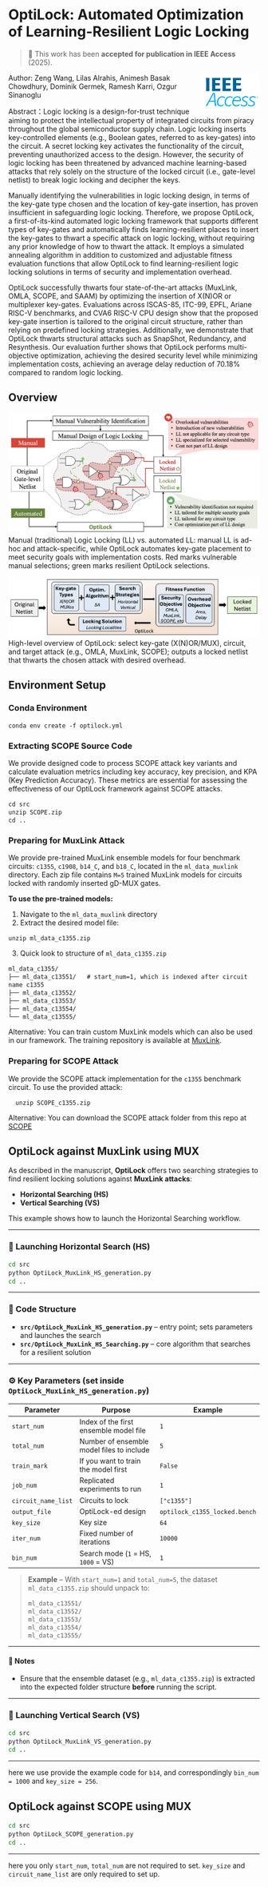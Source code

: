 # OptiLock: Automated Optimization of Learning-Resilient Logic Locking

> 🏅 This work has been **accepted for publication in IEEE Access** (2025).

<p align="left">
  <img src="figs/ieee_access.png" alt="IEEE Access" width="120" align="right"/>
</p>


Author: Zeng Wang, Lilas Alrahis, Animesh Basak Chowdhury, Dominik Germek, Ramesh Karri, Ozgur Sinanoglu

Abstract：Logic locking is a design-for-trust technique aiming to protect the intellectual property of integrated circuits from piracy throughout the global semiconductor supply chain. Logic locking inserts key-controlled elements (e.g., Boolean gates, referred to as key-gates) into the circuit. A secret locking key activates the functionality of the circuit, preventing unauthorized access to the design. However, the security of logic locking has been threatened by advanced machine learning-based attacks that rely solely on the structure of the locked circuit (i.e., gate-level netlist) to break logic locking and decipher the keys.

Manually identifying the vulnerabilities in logic locking design, in terms of the key-gate type chosen and the location of key-gate insertion, has proven insufficient in safeguarding logic locking. Therefore, we propose OptiLock, a first-of-its-kind automated logic locking framework that supports different types of key-gates and automatically finds learning-resilient places to insert the key-gates to thwart a specific attack on logic locking, without requiring any prior knowledge of how to thwart the attack. It employs a simulated annealing algorithm in addition to customized and adjustable fitness evaluation functions that allow OptiLock to find learning-resilient logic locking solutions in terms of security and implementation overhead.

OptiLock successfully thwarts four state-of-the-art attacks (MuxLink, OMLA, SCOPE, and SAAM) by optimizing the insertion of X(N)OR or multiplexer key-gates. Evaluations across ISCAS-85, ITC-99, EPFL, Ariane RISC-V benchmarks, and CVA6 RISC-V CPU design show that the proposed key-gate insertion is tailored to the original circuit structure, rather than relying on predefined locking strategies. Additionally, we demonstrate that OptiLock thwarts structural attacks such as SnapShot, Redundancy, and Resynthesis. Our evaluation further shows that OptiLock performs multi-objective optimization, achieving the desired security level while minimizing implementation costs, achieving an average delay reduction of 70.18% compared to random logic locking.


## Overview
![OptiLock Introduction](figs/Optilock_intro.png)
Manual (traditional) Logic Locking (LL) vs. automated LL: manual LL is ad-hoc and attack-specific, while OptiLock automates key-gate placement to meet security goals with implementation costs. Red marks vulnerable manual selections; green marks resilient OptiLock selections. 

![OptiLock Overview](figs/OptiLock_HL_OV.png)
High-level overview of OptiLock: select key-gate (X(N)OR/MUX), circuit, and target attack (e.g., OMLA, MuxLink, SCOPE); outputs a locked netlist that thwarts the chosen attack with desired overhead.

## Environment Setup
### Conda Environment 
```
conda env create -f optilock.yml
```

### Extracting SCOPE Source Code

We provide designed code to process SCOPE attack key variants and calculate evaluation metrics including key accuracy, key precision, and KPA (Key Prediction Accuracy). These metrics are essential for assessing the effectiveness of our OptiLock framework against SCOPE attacks.

```
cd src
unzip SCOPE.zip
cd ..
```

### Preparing for MuxLink Attack

We provide pre-trained MuxLink ensemble models for four benchmark circuits: `c1355`, `c1908`, `b14_C`, and `b18_C`, located in the `ml_data_muxlink` directory. Each zip file contains `M=5` trained MuxLink models for circuits locked with randomly inserted gD-MUX gates.

**To use the pre-trained models:**
1. Navigate to the `ml_data_muxlink` directory
2. Extract the desired model file:
  ```
  unzip ml_data_c1355.zip
  ```
3. Quick look to structure of `ml_data_c1355.zip`
```
ml_data_c1355/
├── ml_data_c13551/   # start_num=1, which is indexed after circuit name c1355  
├── ml_data_c13552/ 
├── ml_data_c13553/ 
├── ml_data_c13554/ 
└── ml_data_c13555/  
```

Alternative:
You can train custom MuxLink models which can also be used in our framework. The training repository is available at [MuxLink](<https://github.com/lilasrahis/MuxLink>).

### Preparing for SCOPE Attack

We provide the SCOPE attack implementation for the `c1355` benchmark circuit. To use the provided attack:

```
  unzip SCOPE_c1355.zip
```

Alternative: 
You can download the SCOPE attack folder from this repo at [SCOPE](<https://github.com/alaql89/SCOPE>)

## OptiLock against MuxLink using MUX

As described in the manuscript, **OptiLock** offers two searching strategies to find resilient locking solutions against **MuxLink attacks**:

* **Horizontal Searching (HS)**
* **Vertical Searching (VS)**

This example shows how to launch the Horizontal Searching workflow.

---

### 🚀 Launching Horizontal Search (HS)

```bash
cd src
python OptiLock_MuxLink_HS_generation.py
cd ..
```

---

### 📂 Code Structure

* **`src/OptiLock_MuxLink_HS_generation.py`** – entry point; sets parameters and launches the search
* **`src/OptiLock_MuxLink_HS_Searching.py`** – core algorithm that searches for a resilient solution

---

### ⚙️ Key Parameters (set inside `OptiLock_MuxLink_HS_generation.py`)

| Parameter           | Purpose                                   | Example               |
| ------------------- | ----------------------------------------- | --------------------- |
| `start_num`         | Index of the first ensemble model file    | `1`                   |
| `total_num`         | Number of ensemble model files to include | `5`                   |
| `train_mark`         | If you want to train the model first  | `False`                   |
| `job_num`           | Replicated experiments to run             | `1`                   |
| `circuit_name_list` | Circuits to lock                          | `["c1355"]`           |
| `output_file`       | OptiLock-ed design                         | `optilock_c1355_locked.bench` |
| `key_size`       | Key size                        | `64` |
| `iter_num`          | Fixed number of iterations                | `10000`               |
| `bin_num`           | Search mode (`1` = HS, `1000` = VS)       | `1`                   |

> **Example** – With `start_num=1` and `total_num=5`, the dataset `ml_data_c1355.zip` should unpack to:
>
> ```
> ml_data_c13551/
> ml_data_c13552/
> ml_data_c13553/
> ml_data_c13554/
> ml_data_c13555/
> ```

---

#### 📌 Notes

* Ensure that the ensemble dataset (e.g., `ml_data_c1355.zip`) is extracted into the expected folder structure **before** running the script.
---

### 🚀 Launching Vertical Search (VS)

```bash
cd src
python OptiLock_MuxLink_VS_generation.py
cd ..
```
---
here we use provide the example code for `b14`, and correspondingly `bin_num = 1000` and `key_size = 256`.

## OptiLock against SCOPE using MUX

```bash
cd src
python OptiLock_SCOPE_generation.py
cd ..
```
---
here you only `start_num`, `total_num` are not required to set. `key_size` and `circuit_name_list` are only required to set up.
